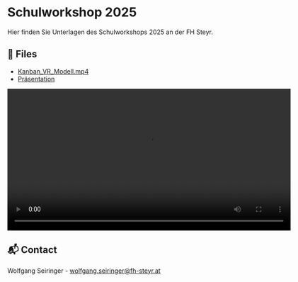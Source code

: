 # Schulworkshop 2025

Hier finden Sie Unterlagen des Schulworkshops 2025 an der FH Steyr.

## 📂 Files

- [Kanban_VR_Modell.mp4](Kanban_VR_Modell_compressed.mp4?raw=true)
- [Präsentation](#)


<video controls width="640">
  <source src="Kanban_VR_Modell_compressed.mp4" type="video/mp4">
  Ihr Browser unterstützt das Video-Tag nicht.
</video>

## 📬 Contact

Wolfgang Seiringer - [wolfgang.seiringer@fh-steyr.at](mailto:wolfgang.seiringer@fh-steyr.at)
